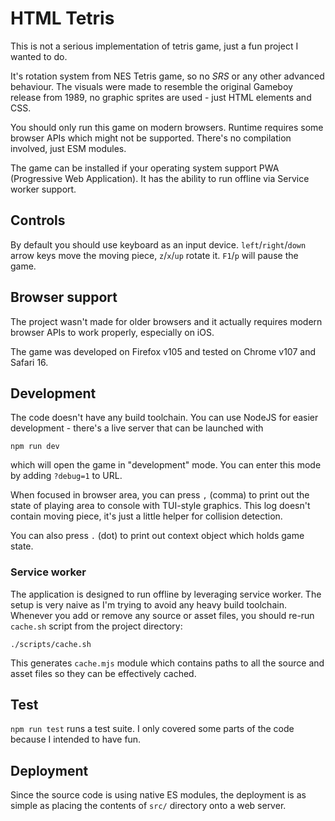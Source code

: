 # HTML Tetris

This is not a serious implementation of tetris game, just a fun project
I wanted to do.

It's rotation system from NES Tetris game, so no _SRS_ or any other
advanced behaviour. The visuals were made to resemble the original
Gameboy release from 1989, no graphic sprites are used - just HTML
elements and CSS.

You should only run this game on modern browsers. Runtime requires
some browser APIs which might not be supported. There's no compilation
involved, just ESM modules.

The game can be installed if your operating system support PWA
(Progressive Web Application). It has the ability to run offline via Service worker support.

## Controls

By default you should use keyboard as an input device. `left`/`right`/`down` arrow
keys move the moving piece, `z`/`x`/`up` rotate it.
`F1`/`p` will pause the game.

## Browser support

The project wasn't made for older browsers and it actually requires modern
browser APIs to work properly, especially on iOS.

The game was developed on Firefox v105 and tested on Chrome v107 and
Safari 16.

## Development

The code doesn't have any build toolchain. You can use NodeJS for easier
development - there's a live server that can be launched with

`npm run dev`

which will open the game in "development" mode. You can enter this mode
by adding `?debug=1` to URL.

When focused in browser area, you can press `,` (comma) to print out
the state of playing area to console with TUI-style graphics. This log
doesn't contain moving piece, it's just a little helper for collision
detection.

You can also press `.` (dot) to print out context object which holds game
state.

### Service worker

The application is designed to run offline by leveraging service worker.
The setup is very naive as I'm trying to avoid any heavy build
toolchain. Whenever you add or remove any source or asset files, you should re-run `cache.sh` script from the project directory:

```
./scripts/cache.sh
```

This generates `cache.mjs` module which contains paths to all the source and asset files so they can be effectively cached.

## Test

`npm run test` runs a test suite. I only covered some parts of the code because
I intended to have fun.

## Deployment

Since the source code is using native ES modules, the deployment is as simple
as placing the contents of `src/` directory onto a web server.
